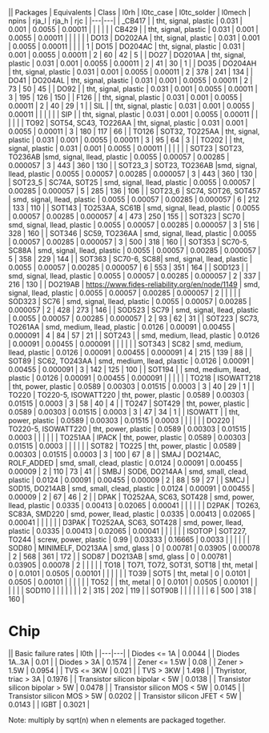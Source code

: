 || Packages | Equivalents | Class | l0rh | l0tc_case | l0tc_solder | l0mech | npins | rja_l | rja_h | rjc |
|---|---|
| _CB417    |      | tht, signal, plastic | 0.031 | 0.001 | 0.0055 | 0.00011 | | | | |
| CB429 |          | tht, signal, plastic | 0.031 | 0.001 | 0.0055 | 0.00011 | | | | |
| DO13  | DO202AA  | tht, signal, plastic | 0.031 | 0.001 | 0.0055 | 0.00011 | | | | 1
| DO15  | DO204AC  | tht, signal, plastic | 0.031 | 0.001 | 0.0055 | 0.00011 | 2 | 60 | 42 | 5 |
| DO27  | DO201AA  | tht, signal, plastic | 0.031 | 0.001 | 0.0055 | 0.00011 | 2 | 41 | 30 | 1 |
| DO35  | DO204AH  | tht, signal, plastic | 0.031 | 0.001 | 0.0055 | 0.00011 | 2 | 378 | 241 | 134 |
| DO41  | DO204AL  | tht, signal, plastic | 0.031 | 0.001 | 0.0055 | 0.00011 | 2 | 73 | 50 | 45 |
| DO92  |          | tht, signal, plastic | 0.031 | 0.001 | 0.0055 | 0.00011 | 3 | 195 | 126 | 150 |
| F126  |          | tht, signal, plastic | 0.031 | 0.001 | 0.0055 | 0.00011 | 2 | 40 | 29 | 1 |
| SIL   |          | tht, signal, plastic | 0.031 | 0.001 | 0.0055 | 0.00011 | | | | |
| SIP   |          | tht, signal, plastic | 0.031 | 0.001 | 0.0055 | 0.00011 | | | | |
| TO92  | SOT54, SC43, TO226AA | tht, signal, plastic | 0.031 | 0.001 | 0.0055 | 0.00011 | 3 | 180 | 117 | 66 |
| TO126 | SOT32, TO225AA | tht, signal, plastic | 0.031 | 0.001 | 0.0055 | 0.00011 | 3 | 95 | 64 | 3 |
| TO202 | | tht, signal, plastic | 0.031 | 0.001 | 0.0055 | 0.00011 | | | | |
| SOT23   | SOT23, TO236AB |smd, signal, llead, plastic | 0.0055 | 0.00057 | 0.00285 | 0.000057 | 3 | 443 | 360 | 130 |
| SOT23_3 | SOT23, TO236AB |smd, signal, llead, plastic | 0.0055 | 0.00057 | 0.00285 | 0.000057 | 3 | 443 | 360 | 130 |
| SOT23_5 | SC74A, SOT25 | smd, signal, llead, plastic | 0.0055 | 0.00057 | 0.00285 | 0.000057 | 5 | 285 | 136 | 106 |
| SOT23_6 | SC74, SOT26, SOT457 | smd, signal, llead, plastic | 0.0055 | 0.00057 | 0.00285 | 0.000057 | 6 | 212 | 133 | 110 |
| SOT143 | TO253AA, SC61B | smd, signal, llead, plastic | 0.0055 | 0.00057 | 0.00285 | 0.000057 | 4 | 473 | 250 | 155 |
| SOT323 | SC70 | smd, signal, llead, plastic | 0.0055 | 0.00057 | 0.00285 | 0.000057 | 3 | 516 | 328 | 160 |
| SOT346 | SC59, TO236AA | smd, signal, llead, plastic | 0.0055 | 0.00057 | 0.00285 | 0.000057 | 3 | 500 | 318 | 160 |
| SOT353 | SC70-5, SC88A | smd, signal, llead, plastic | 0.0055 | 0.00057 | 0.00285 | 0.000057 | 5 | 358 | 229 | 144 |
| SOT363 | SC70-6, SC88| smd, signal, llead, plastic | 0.0055 | 0.00057 | 0.00285 | 0.000057 | 6 | 553 | 351 | 164 |
| SOD123 | | smd, signal, llead, plastic | 0.0055 | 0.00057 | 0.00285 | 0.000057 | 2 | 337 | 216 | 130 |
| DO219AB | https://www.fides-reliability.org/en/node/1149 | smd, signal, llead, plastic | 0.0055 | 0.00057 | 0.00285 | 0.000057 | 2 |  |  |  |
| SOD323 | SC76 | smd, signal, llead, plastic | 0.0055 | 0.00057 | 0.00285 | 0.000057 |  2 | 428 | 273 | 146 |
| SOD523 | SC79 | smd, signal, llead, plastic | 0.0055 | 0.00057 | 0.00285 | 0.000057 | 2 | 93 | 62 | 31 |
| SOT223 | SC73, TO261AA | smd, medium, llead, plastic | 0.0126 | 0.00091 | 0.00455 | 0.000091 | 4 | 84 | 57 | 21 |
| SOT243 |               | smd, medium, llead, plastic | 0.0126 | 0.00091 | 0.00455 | 0.000091 | | | | |
| SOT343 | SC82          | smd, medium, llead, plastic | 0.0126 | 0.00091 | 0.00455 | 0.000091 | 4 | 215 | 139 | 88 |
| SOT89  | SC62, TO243AA | smd, medium, llead, plastic | 0.0126 | 0.00091 | 0.00455 | 0.000091 | 3 | 142 | 125 | 100 |
| SOT194 |               | smd, medium, llead, plastic | 0.0126 | 0.00091 | 0.00455 | 0.000091 | | | | |
| TO218  | ISOWATT218    | tht, power, plastic | 0.0589 | 0.00303 | 0.01515 | 0.0003 | 3 | 40 | 29 | 1 |
| TO220  | TO220-5, ISOWATT220 | tht, power, plastic | 0.0589 | 0.00303 | 0.01515 | 0.0003 | 3 | 58 | 40 | 4 |
| TO247  | SOT429 | tht, power, plastic | 0.0589 | 0.00303 | 0.01515 | 0.0003 | 3 | 47 | 34 | 1 |
| ISOWATT |              | tht, power, plastic | 0.0589 | 0.00303 | 0.01515 | 0.0003 | | | | |
| DO220  | TO220-5, ISOWATT220 | tht, power, plastic | 0.0589 | 0.00303 | 0.01515 | 0.0003 | | | | |
| TO251AA  | IPACK | tht, power, plastic | 0.0589 | 0.00303 | 0.01515 | 0.0003 | | | | |
| SOT82  | TO225 | tht, power, plastic | 0.0589 | 0.00303 | 0.01515 | 0.0003 | 3 | 100 | 67 | 8 |
| SMAJ  | DO214AC, ROLF_ADDED | smd, small, clead, plastic | 0.0124 | 0.00091 | 0.00455 | 0.00009 | 2 | 110 | 73 | 41 |
| SMBJ  | SOD6, DO214AA | smd, small, clead, plastic | 0.0124 | 0.00091 | 0.00455 | 0.00009 | 2 | 88 | 59 | 27 |
| SMCJ  | SOD15, DO214AB | smd, small, clead, plastic | 0.0124 | 0.00091 | 0.00455 | 0.00009 | 2 | 67 | 46 | 2 |
| DPAK  | TO252AA, SC63, SOT428 | smd, power, llead, plastic | 0.0335 | 0.00413 | 0.02065 | 0.00041 | | | | |
| D2PAK  | TO263, SC83A, SMD220 | smd, power, llead, plastic | 0.0335 | 0.00413 | 0.02065 | 0.00041 | | | | |
| D3PAK  | TO252AA, SC63, SOT428 | smd, power, llead, plastic | 0.0335 | 0.00413 | 0.02065 | 0.00041 | | | | |
| ISOTOP  | SOT227, TO244 | screw, power, plastic | 0.99 | 0.03333 | 0.16665 | 0.0033 | | | | |
| SOD80  | MINIMELF, DO213AA | smd, glass | 0 | 0.00781 | 0.03905 | 0.00078 | 2 | 568 | 361 | 172 |
| SOD87  | DO213AB | smd, glass | 0 | 0.00781 | 0.03905 | 0.00078 | 2 | | | |
| TO18  | TO71, TO72, SOT31, SOT18 | tht, metal | 0 | 0.0101 | 0.0505 | 0.00101 | | | | |
| TO39  | SOT5 | tht, metal | 0 | 0.0101 | 0.0505 | 0.00101 | | | | |
| TO52  |      | tht, metal | 0 | 0.0101 | 0.0505 | 0.00101 | | | | |
| SOD110 |     |            |   |        |        |         | 2 | 315 | 202 | 119 |
| SOT90B |     |            |   |        |        |         | 6 | 500 | 318 | 160 |


# Chip

|| Basic failure rates | l0th |
|---|---|
| Diodes <= 1A  | 0.0044 |
| Diodes 1A..3A | 0.01   |
| Diodes > 3A   | 0.1574 |
| Zener <= 1.5W | 0.08   |
| Zener > 1.5W  | 0.0954 |
| TVS <= 3KW    | 0.021  |
| TVS > 3KW     | 1.498  |
| Thyristor, triac > 3A | 0.1976 |
| Transistor silicon bipolar < 5W | 0.0138 |
| Transistor silicon bipolar > 5W | 0.0478 |
| Transistor silicon MOS < 5W | 0.0145 |
| Transistor silicon MOS > 5W | 0.0202 |
| Transistor silicon JFET < 5W | 0.0143 |
| IGBT | 0.3021 |

Note: multiply by sqrt(n) when n elements are packaged together.



